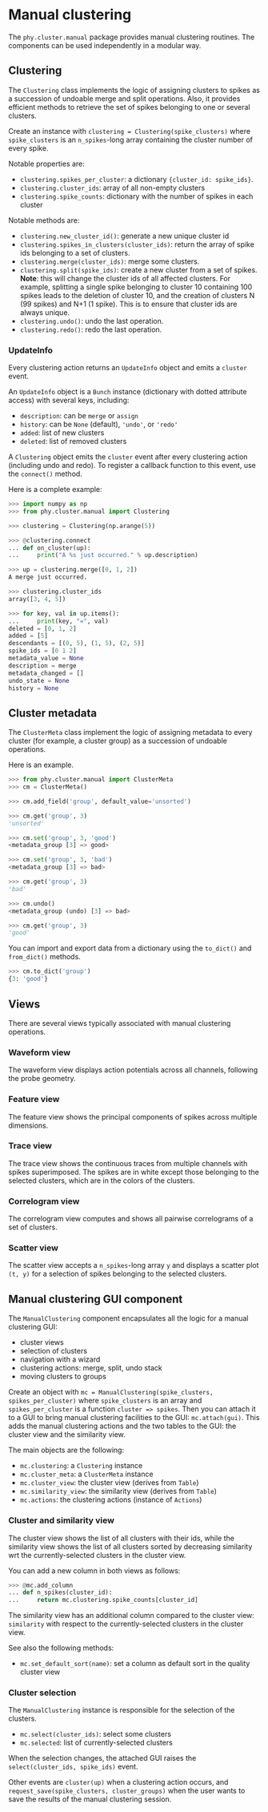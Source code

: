 # Manual clustering

The `phy.cluster.manual` package provides manual clustering routines. The components can be used independently in a modular way.

## Clustering

The `Clustering` class implements the logic of assigning clusters to spikes as a succession of undoable merge and split operations. Also, it provides efficient methods to retrieve the set of spikes belonging to one or several clusters.

Create an instance with `clustering = Clustering(spike_clusters)` where `spike_clusters` is an `n_spikes`-long array containing the cluster number of every spike.

Notable properties are:

* `clustering.spikes_per_cluster`: a dictionary `{cluster_id: spike_ids}`.
* `clustering.cluster_ids`: array of all non-empty clusters
* `clustering.spike_counts`: dictionary with the number of spikes in each cluster

Notable methods are:

* `clustering.new_cluster_id()`: generate a new unique cluster id
* `clustering.spikes_in_clusters(cluster_ids)`: return the array of spike ids belonging to a set of clusters.
* `clustering.merge(cluster_ids)`: merge some clusters.
* `clustering.split(spike_ids)`: create a new cluster from a set of spikes. **Note**: this will change the cluster ids of all affected clusters. For example, splitting a single spike belonging to cluster 10 containing 100 spikes leads to the deletion of cluster 10, and the creation of clusters N (99 spikes) and N+1 (1 spike). This is to ensure that cluster ids are always unique.
* `clustering.undo()`: undo the last operation.
* `clustering.redo()`: redo the last operation.

### UpdateInfo

Every clustering action returns an `UpdateInfo` object and emits a `cluster` event.

An `UpdateInfo` object is a `Bunch` instance (dictionary with dotted attribute access) with several keys, including:

* `description`: can be `merge` or `assign`
* `history`: can be `None` (default), `'undo'`, or `'redo'`
* `added`: list of new clusters
* `deleted`: list of removed clusters

A `Clustering` object emits the `cluster` event after every clustering action (including undo and redo). To register a callback function to this event, use the `connect()` method.

Here is a complete example:

```python
>>> import numpy as np
>>> from phy.cluster.manual import Clustering
```

```python
>>> clustering = Clustering(np.arange(5))
```

```python
>>> @clustering.connect
... def on_cluster(up):
...     print("A %s just occurred." % up.description)
```

```python
>>> up = clustering.merge([0, 1, 2])
A merge just occurred.
```

```python
>>> clustering.cluster_ids
array([3, 4, 5])
```

```python
>>> for key, val in up.items():
...     print(key, "=", val)
deleted = [0, 1, 2]
added = [5]
descendants = [(0, 5), (1, 5), (2, 5)]
spike_ids = [0 1 2]
metadata_value = None
description = merge
metadata_changed = []
undo_state = None
history = None
```

## Cluster metadata

The `ClusterMeta` class implement the logic of assigning metadata to every cluster (for example, a cluster group) as a succession of undoable operations.

Here is an example.

```python
>>> from phy.cluster.manual import ClusterMeta
>>> cm = ClusterMeta()
```

```python
>>> cm.add_field('group', default_value='unsorted')
```

```python
>>> cm.get('group', 3)
'unsorted'
```

```python
>>> cm.set('group', 3, 'good')
<metadata_group [3] => good>
```

```python
>>> cm.set('group', 3, 'bad')
<metadata_group [3] => bad>
```

```python
>>> cm.get('group', 3)
'bad'
```

```python
>>> cm.undo()
<metadata_group (undo) [3] => bad>
```

```python
>>> cm.get('group', 3)
'good'
```

You can import and export data from a dictionary using the `to_dict()` and `from_dict()` methods.

```python
>>> cm.to_dict('group')
{3: 'good'}
```

## Views

There are several views typically associated with manual clustering operations.

### Waveform view

The waveform view displays action potentials across all channels, following the probe geometry.

### Feature view

The feature view shows the principal components of spikes across multiple dimensions.

### Trace view

The trace view shows the continuous traces from multiple channels with spikes superimposed. The spikes are in white except those belonging to the selected clusters, which are in the colors of the clusters.

### Correlogram view

The correlogram view computes and shows all pairwise correlograms of a set of clusters.

### Scatter view

The scatter view accepts a `n_spikes`-long array `y` and displays a scatter plot `(t, y)` for a selection of spikes belonging to the selected clusters.

## Manual clustering GUI component

The `ManualClustering` component encapsulates all the logic for a manual clustering GUI:

* cluster views
* selection of clusters
* navigation with a wizard
* clustering actions: merge, split, undo stack
* moving clusters to groups

Create an object with `mc = ManualClustering(spike_clusters, spikes_per_cluster)` where `spike_clusters` is an array and `spikes_per_cluster` is a function `cluster => spikes`. Then you can attach it to a GUI to bring manual clustering facilities to the GUI: `mc.attach(gui)`. This adds the manual clustering actions and the two tables to the GUI: the cluster view and the similarity view.

The main objects are the following:

* `mc.clustering`: a `Clustering` instance
* `mc.cluster_meta`: a `ClusterMeta` instance
* `mc.cluster_view`: the cluster view (derives from `Table`)
* `mc.similarity_view`: the similarity view (derives from `Table`)
* `mc.actions`: the clustering actions (instance of `Actions`)

### Cluster and similarity view

The cluster view shows the list of all clusters with their ids, while the similarity view shows the list of all clusters sorted by decreasing similarity wrt the currently-selected clusters in the cluster view.

You can add a new column in both views as follows:

```python
>>> @mc.add_column
... def n_spikes(cluster_id):
...     return mc.clustering.spike_counts[cluster_id]
```

The similarity view has an additional column compared to the cluster view: `similarity` with respect to the currently-selected clusters in the cluster view.

See also the following methods:

* `mc.set_default_sort(name)`: set a column as default sort in the quality cluster view

### Cluster selection

The `ManualClustering` instance is responsible for the selection of the clusters.

* `mc.select(cluster_ids)`: select some clusters
* `mc.selected`: list of currently-selected clusters

When the selection changes, the attached GUI raises the `select(cluster_ids, spike_ids)` event.

Other events are `cluster(up)` when a clustering action occurs, and `request_save(spike_clusters, cluster_groups)` when the user wants to save the results of the manual clustering session.
